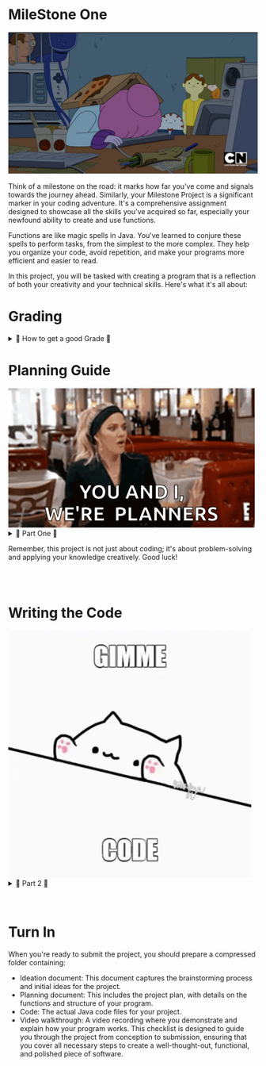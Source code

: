# MileStone One

<img src="code.webp">

Think of a milestone on the road: it marks how far you've come and signals towards the journey ahead. Similarly, your Milestone Project is a significant marker in your coding adventure. It's a comprehensive assignment designed to showcase all the skills you've acquired so far, especially your newfound ability to create and use functions.

Functions are like magic spells in Java. You've learned to conjure these spells to perform tasks, from the simplest to the more complex. They help you organize your code, avoid repetition, and make your programs more efficient and easier to read.

In this project, you will be tasked with creating a program that is a reflection of both your creativity and your technical skills. Here's what it's all about:

# Grading 

<details>
<summary> 👾 How to get a good Grade 👾 </summary>

<h2>Creating Functions(🛠️) </h2>
You will design your own functions from scratch. Think about what tasks you want to perform repeatedly in your program and encapsulate them within functions.
<br>
 

<h2>Using Functions(📲) </h2>
 Once you've created your functions, you'll call them at the right moments. This will test how well you can integrate them into your program to perform useful actions.
<br>


<h2>Structuring Programs Functionally(🏗️)</h2>
 Your program should not just be a jumble of code. It should have a clear, logical structure where functions are used to break down problems into manageable pieces.
<br>


<h2>Focus(🎯)</h2>
This Milestone Project is not just about getting a good grade. It's about putting your skills to the test and building something you can be proud of. It's about thinking like a programmer and solving problems systematicall
<br>
</details>

# Planning Guide

<img src="plan.gif">

<br>

<details>
<summary> 👾 Part One 👾 </summary>
Welcome to the planning stage of your Milestone Project! This guide will help you step through the process of planning and executing your project effectively. 

## Step 1: Understanding the Project Requirements

- Read the project description **carefully**.
- Highlight **key points** and **expectations**.

## Step 2: Brainstorming Ideas

- Write down all the ideas that come to your mind.
- Think about your **interests** and **problems** you want to solve.

## Step 3: Defining the Scope

- Decide on what is **achievable** within the time frame.
- Be **ambitious** but **realistic**.

## Step 4: Planning Functions (🛠️)

- List the tasks your program will perform.
- Group tasks into **logical functions**.
- Name your functions clearly.

## Step 5: Pseudocode and Flowcharts

- Write **pseudocode** or draw **flowcharts** to outline your program's logic.
- Plan how each function will **interact** and **flow**.

## Additional Tips:

- **Start Early**: Give yourself plenty of time to plan and develop your project.
- **Regular Check-ins**: Have milestones to check your progress.
- **Peer Review**: Engage in peer reviews for additional feedback.
- **Seek Help**: Don't hesitate to ask for help when you need it.

</details>

Remember, this project is not just about coding; it's about problem-solving and applying your knowledge creatively. Good luck!

<br>
<br>

# Writing the Code
<img src="code.gif">

<details>
<summary> 👾 Part 2 👾</summary>

## Step 6: Coding (📲)

- Start defining and coding your functions.
- **Test** each function individually.

## Step 7: Integrating and Structuring (🏗️)

- Integrate your functions into the main program.
- Ensure the program flow is **logical** and **efficient**.

## Step 8: Testing and Debugging

- **Test** the program thoroughly.
- Debug any issues that arise.

## Step 9: Refinement and Documentation

- Refine your code by removing unnecessary parts.
- Add **comments** and ensure your code is well-**documented**.

## Step 10: Reflection and Focus (🎯)

- Reflect on your project's objectives and your learning.
- Make sure your final submission is something you're **proud** of.

</details>
<br>
<br>

# Turn In

When you're ready to submit the project, you should prepare a compressed folder containing:
  <br>
- Ideation document: This document captures the brainstorming process and initial ideas for the project.
  <br>
- Planning document: This includes the project plan, with details on the functions and structure of your program.
    <br>
- Code: The actual Java code files for your project.
    <br>
- Video walkthrough: A video recording where you demonstrate and explain how your program works.
This checklist is designed to guide you through the project from conception to submission, ensuring that you cover all necessary steps to create a well-thought-out, functional, and polished piece of software.
    <br>
